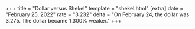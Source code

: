 +++
title = "Dollar versus Shekel"
template = "shekel.html"
[extra]
date = "February 25, 2022"
rate = "3.232"
delta = "On February 24, the dollar was 3.275. The dollar became 1.300% weaker."
+++
